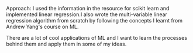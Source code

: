 Approach: I used the information in the resource for scikit learn and implemented linear regression.I also wrote the multi-variable linear regression algorithm from scratch by following the concepts I learnt from Andrew Yang's course on ML.


There are a lot of cool applications of ML and I want to learn the processes behind them and apply them in some of my ideas.
